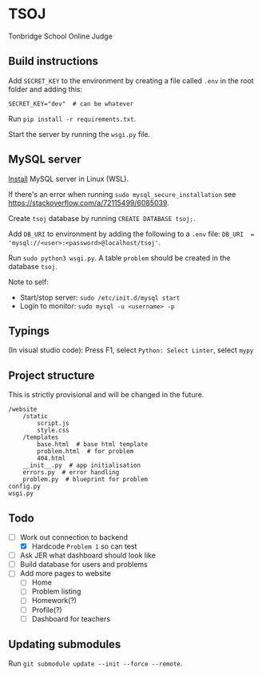 


# TSOJ

Tonbridge School Online Judge

## Build instructions

Add `SECRET_KEY` to the environment by creating a file called `.env` in the root folder and adding this:

    SECRET_KEY="dev"  # can be whatever
   
  Run `pip install -r requirements.txt`.

Start the server by running the `wsgi.py` file.

## MySQL server

[Install](https://learn.microsoft.com/en-us/windows/wsl/tutorials/wsl-database#install-mysql) MySQL server in Linux (WSL).

If there's an error when running `sudo mysql_secure_installation` see https://stackoverflow.com/a/72115499/6085039.

Create `tsoj` database by running `CREATE DATABASE tsoj;`.

Add `DB_URI` to environment by adding the following to a `.env` file:
`DB_URI  =  'mysql://<user>:<password>@localhost/tsoj'`.

Run `sudo python3 wsgi.py`. A table `problem` should be created in the database `tsoj`.

Note to self:

 - Start/stop server: `sudo /etc/init.d/mysql start`
 - Login to monitor: `sudo mysql -u <username> -p`

## Typings

(In visual studio code): Press F1, select `Python: Select Linter`, select `mypy`

## Project structure
This is strictly provisional and will be changed in the future.
```
/website
	/static
		script.js
		style.css
	/templates
		base.html  # base html template
		problem.html  # for problem
		404.html
	__init__.py  # app initialisation
	errors.py  # error handling
	problem.py  # blueprint for problem
config.py
wsgi.py
```
## Todo

 - [ ] Work out connection to backend
	 - [x] Hardcode `Problem 1` so can test
 - [ ] Ask JER what dashboard should look like
 - [ ] Build database for users and problems
 - [ ] Add more pages to website
	 - [ ] Home
	 - [ ] Problem listing
	 - [ ] Homework(?)
	 - [ ] Profile(?)
	 - [ ] Dashboard for teachers

## Updating submodules
Run `git submodule update --init --force --remote`.

